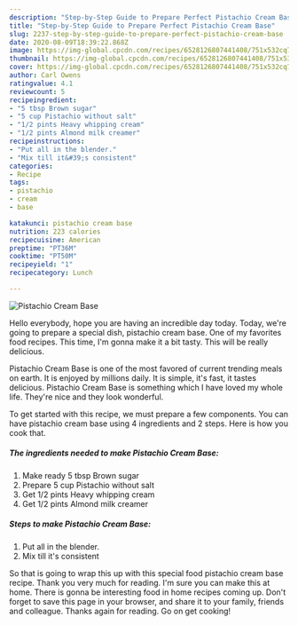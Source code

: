 ```yaml
---
description: "Step-by-Step Guide to Prepare Perfect Pistachio Cream Base"
title: "Step-by-Step Guide to Prepare Perfect Pistachio Cream Base"
slug: 2237-step-by-step-guide-to-prepare-perfect-pistachio-cream-base
date: 2020-08-09T18:39:22.868Z
image: https://img-global.cpcdn.com/recipes/6528126807441408/751x532cq70/pistachio-cream-base-recipe-main-photo.jpg
thumbnail: https://img-global.cpcdn.com/recipes/6528126807441408/751x532cq70/pistachio-cream-base-recipe-main-photo.jpg
cover: https://img-global.cpcdn.com/recipes/6528126807441408/751x532cq70/pistachio-cream-base-recipe-main-photo.jpg
author: Carl Owens
ratingvalue: 4.1
reviewcount: 5
recipeingredient:
- "5 tbsp Brown sugar"
- "5 cup Pistachio without salt"
- "1/2 pints Heavy whipping cream"
- "1/2 pints Almond milk creamer"
recipeinstructions:
- "Put all in the blender."
- "Mix till it&#39;s consistent"
categories:
- Recipe
tags:
- pistachio
- cream
- base

katakunci: pistachio cream base 
nutrition: 223 calories
recipecuisine: American
preptime: "PT36M"
cooktime: "PT50M"
recipeyield: "1"
recipecategory: Lunch

---
```



![Pistachio Cream Base](https://img-global.cpcdn.com/recipes/6528126807441408/751x532cq70/pistachio-cream-base-recipe-main-photo.jpg)

Hello everybody, hope you are having an incredible day today. Today, we're going to prepare a special dish, pistachio cream base. One of my favorites food recipes. This time, I'm gonna make it a bit tasty. This will be really delicious.



Pistachio Cream Base is one of the most favored of current trending meals on earth. It is enjoyed by millions daily. It is simple, it's fast, it tastes delicious. Pistachio Cream Base is something which I have loved my whole life. They're nice and they look wonderful.


To get started with this recipe, we must prepare a few components. You can have pistachio cream base using 4 ingredients and 2 steps. Here is how you cook that.

<!--inarticleads1-->

##### The ingredients needed to make Pistachio Cream Base:

1. Make ready 5 tbsp Brown sugar
1. Prepare 5 cup Pistachio without salt
1. Get 1/2 pints Heavy whipping cream
1. Get 1/2 pints Almond milk creamer




<!--inarticleads2-->

##### Steps to make Pistachio Cream Base:

1. Put all in the blender.
1. Mix till it&#39;s consistent




So that is going to wrap this up with this special food pistachio cream base recipe. Thank you very much for reading. I'm sure you can make this at home. There is gonna be interesting food in home recipes coming up. Don't forget to save this page in your browser, and share it to your family, friends and colleague. Thanks again for reading. Go on get cooking!
